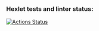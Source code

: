 ### Hexlet tests and linter status:
[![Actions Status](https://github.com/Pikachy337/python-project-83/actions/workflows/hexlet-check.yml/badge.svg)](https://github.com/Pikachy337/python-project-83/actions)